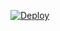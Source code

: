 [![Deploy](https://www.herokucdn.com/deploy/button.png)](https://dashboard.heroku.com/new?template=https://github.com/slitaz-cn/heroku-google)
